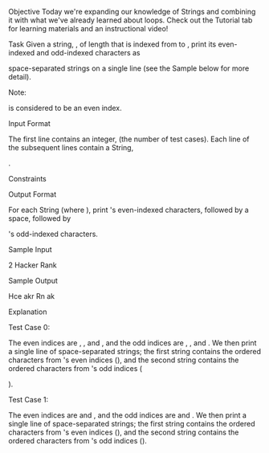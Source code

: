 Objective
Today we're expanding our knowledge of Strings and combining it with what we've already learned about loops. Check out the Tutorial tab for learning materials and an instructional video!

Task
Given a string,
, of length that is indexed from to , print its even-indexed and odd-indexed characters as

space-separated strings on a single line (see the Sample below for more detail).

Note:

is considered to be an even index.

Input Format

The first line contains an integer,
(the number of test cases).
Each line of the subsequent lines contain a String,

.

Constraints

Output Format

For each String
(where ), print 's even-indexed characters, followed by a space, followed by

's odd-indexed characters.

Sample Input

2
Hacker
Rank

Sample Output

Hce akr
Rn ak

Explanation

Test Case 0:







The even indices are , , and , and the odd indices are , , and . We then print a single line of space-separated strings; the first string contains the ordered characters from 's even indices (), and the second string contains the ordered characters from 's odd indices (

).

Test Case 1:





The even indices are and , and the odd indices are and . We then print a single line of space-separated strings; the first string contains the ordered characters from 's even indices (), and the second string contains the ordered characters from 's odd indices ().